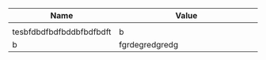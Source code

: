 |Name|Value|
|----|---------|
|<img width=200/>|<img width=500/>|
|tesbfdbdfbdfbddbfbdfbdft|b|
|b|fgrdegredgredg|
